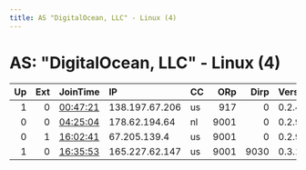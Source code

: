 ```yaml
---
title: AS "DigitalOcean, LLC" - Linux (4)
---
```


# AS: "DigitalOcean, LLC" - Linux (4)

|   Up |   Ext | JoinTime                                                                                   | IP             | CC   |   ORp |   Dirp | Version   | Contact           | Nickname     |   eFamMembers |
|-----:|------:|:-------------------------------------------------------------------------------------------|:---------------|:-----|------:|-------:|:----------|:------------------|:-------------|--------------:|
|    1 |     0 | [00:47:21](https://atlas.torproject.org/#details/0A7C753850A94BA2C66829129026A42861093F46) | 138.197.67.206 | us   |   917 |      0 | 0.2.4.27  | None              | Unnamed      |             1 |
|    0 |     0 | [04:25:04](https://atlas.torproject.org/#details/7B7EECE858ECCB88AF38182198F2C88B2C0307AC) | 178.62.194.64  | nl   |  9001 |      0 | 0.2.9.11  | batnerd@gmail.com | PrometheusNM |             1 |
|    0 |     1 | [16:02:41](https://atlas.torproject.org/#details/52124C3C05299A64FE3186FB80FCAC05DCE5AD4A) | 67.205.139.4   | us   |  9001 |      0 | 0.2.9.14  | None              | spOOky       |             1 |
|    1 |     0 | [16:35:53](https://atlas.torproject.org/#details/C965E30936A5B8C46BA3F49A935346EDA8A088D8) | 165.227.62.147 | us   |  9001 |   9030 | 0.3.1.9   | None              | Unnamed      |             1 |

